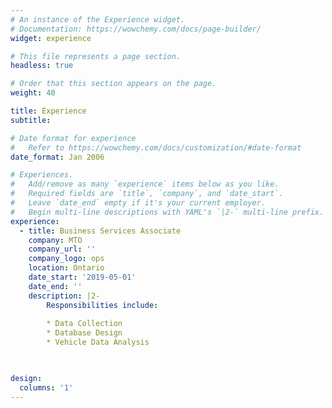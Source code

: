 ```yaml
---
# An instance of the Experience widget.
# Documentation: https://wowchemy.com/docs/page-builder/
widget: experience

# This file represents a page section.
headless: true

# Order that this section appears on the page.
weight: 40

title: Experience
subtitle:

# Date format for experience
#   Refer to https://wowchemy.com/docs/customization/#date-format
date_format: Jan 2006

# Experiences.
#   Add/remove as many `experience` items below as you like.
#   Required fields are `title`, `company`, and `date_start`.
#   Leave `date_end` empty if it's your current employer.
#   Begin multi-line descriptions with YAML's `|2-` multi-line prefix.
experience:
  - title: Business Services Associate
    company: MTO
    company_url: ''
    company_logo: ops
    location: Ontario
    date_start: '2019-05-01'
    date_end: ''
    description: |2-
        Responsibilities include:
        
        * Data Collection
        * Database Design
        * Vehicle Data Analysis
        


design:
  columns: '1'
---
```

